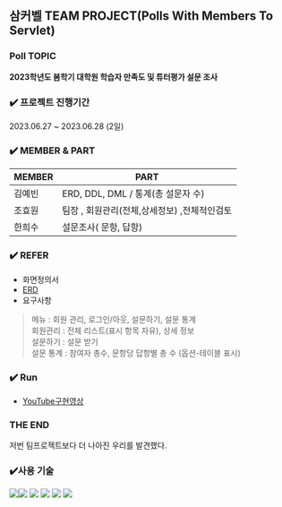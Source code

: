 ## 삼커벨 TEAM PROJECT(Polls With Members To Servlet)
### Poll TOPIC
<strong> 2023학년도 봄학기 대학원 학습자 만족도 및 튜터평가 설문 조사</strong>

### ✔️ 프로젝트 진행기간 
2023.06.27 ~ 2023.06.28 (2일)

### ✔️  MEMBER & PART 
| MEMBER | PART |
| ----------- | --------- |
| 김예빈 | ERD, DDL, DML / 통계(총 설문자 수) |
| 조효원 | 팀장 , 회원관리(전체,상세정보) ,전체적인검토 |
| 한희수 | 설문조사( 문항, 답항)| 

### ✔️ REFER

- 화면정의서
- [ERD](/src/main/java/erd.png)
- 요구사항

> 메뉴 : 회원 관리, 로그인/아웃, 설문하기, 설문 통계  
> 회원관리 : 전체 리스트(표시 항목 자유), 상세 정보  
> 설문하기 : 설문 받기  
> 설문 통계 : 참여자 총수, 문항당 답항별 총 수 (옵션-테이블 표시)

### ✔️ Run

- [YouTube구현영상](https://youtu.be/3k-kGiCFyKM)
  
### THE END 
저번 팀프로젝트보다 더 나아진 우리를 발견했다.

### ✔️사용 기술
<img src="https://img.shields.io/badge/Java-3178C6?style=flat&logo=&logoColor=white"/><img src="https://img.shields.io/badge/SpringBoot-6DB33F?style=flat&logo=SpringBoot&logoColor=white"/> <img src="https://img.shields.io/badge/MySQL-4479A1?style=flat&logo=MySQL&logoColor=white"/> <img src="https://img.shields.io/badge/Bootstrap-7952B3?style=flat&logo=Bootstrap&logoColor=white"/> <img src="https://img.shields.io/badge/HTML5-E34F26?style=flat&logo=HTML5&logoColor=white"/> <img src="https://img.shields.io/badge/CSS-1572B6?style=flat&logo=CSS3&logoColor=white"/> 

